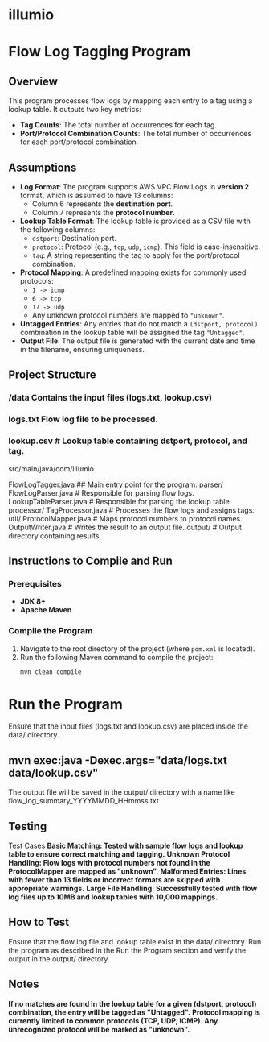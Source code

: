 # illumio

# Flow Log Tagging Program

## Overview
This program processes flow logs by mapping each entry to a tag using a lookup table. It outputs two key metrics:
- **Tag Counts**: The total number of occurrences for each tag.
- **Port/Protocol Combination Counts**: The total number of occurrences for each port/protocol combination.

## Assumptions
- **Log Format**: The program supports AWS VPC Flow Logs in **version 2** format, which is assumed to have 13 columns:
  - Column 6 represents the **destination port**.
  - Column 7 represents the **protocol number**.
- **Lookup Table Format**: The lookup table is provided as a CSV file with the following columns:
  - `dstport`: Destination port.
  - `protocol`: Protocol (e.g., `tcp`, `udp`, `icmp`). This field is case-insensitive.
  - `tag`: A string representing the tag to apply for the port/protocol combination.
- **Protocol Mapping**: A predefined mapping exists for commonly used protocols:
  - `1 -> icmp`
  - `6 -> tcp`
  - `17 -> udp`
  - Any unknown protocol numbers are mapped to `"unknown"`.
- **Untagged Entries**: Any entries that do not match a `(dstport, protocol)` combination in the lookup table will be assigned the tag `"Untagged"`.
- **Output File**: The output file is generated with the current date and time in the filename, ensuring uniqueness.

## Project Structure

### /data Contains the input files (logs.txt, lookup.csv)

### logs.txt Flow log file to be processed.
### lookup.csv # Lookup table containing dstport, protocol, and tag.

src/main/java/com/illumio

FlowLogTagger.java ## Main entry point for the program.
parser/
FlowLogParser.java # Responsible for parsing flow logs.
LookupTableParser.java # Responsible for parsing the lookup table.
processor/
TagProcessor.java # Processes the flow logs and assigns tags.
util/
ProtocolMapper.java # Maps protocol numbers to protocol names.
OutputWriter.java # Writes the result to an output file.
output/ # Output directory containing results.


## Instructions to Compile and Run

### Prerequisites
- **JDK 8+**
- **Apache Maven**

### Compile the Program
1. Navigate to the root directory of the project (where `pom.xml` is located).
2. Run the following Maven command to compile the project:
   ```bash
   mvn clean compile

# Run the Program
Ensure that the input files (logs.txt and lookup.csv) are placed inside the data/ directory.

## mvn exec:java -Dexec.args="data/logs.txt data/lookup.csv"

The output file will be saved in the output/ directory with a name like flow_log_summary_YYYYMMDD_HHmmss.txt

## Testing
Test Cases
**Basic Matching: Tested with sample flow logs and lookup table to ensure correct matching and tagging.**
**Unknown Protocol Handling: Flow logs with protocol numbers not found in the ProtocolMapper are mapped as "unknown".**
**Malformed Entries: Lines with fewer than 13 fields or incorrect formats are skipped with appropriate warnings.**
**Large File Handling: Successfully tested with flow log files up to 10MB and lookup tables with 10,000 mappings.**

## How to Test
Ensure that the flow log file and lookup table exist in the data/ directory.
Run the program as described in the Run the Program section and verify the output in the output/ directory.

## Notes
**If no matches are found in the lookup table for a given (dstport, protocol) combination, the entry will be tagged as "Untagged".**
**Protocol mapping is currently limited to common protocols (TCP, UDP, ICMP). Any unrecognized protocol will be marked as "unknown".**

